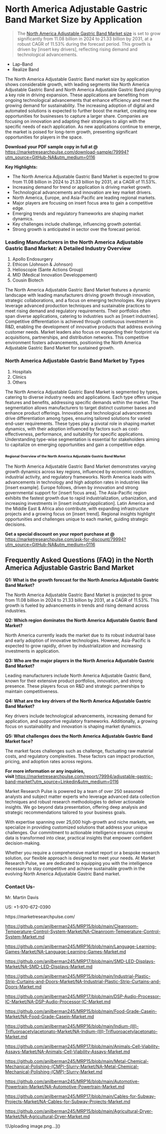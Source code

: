 <h1>North America Adjustable Gastric Band Market&nbsp;Size by Application</h1><blockquote><p>The <a href="https://marketresearchpulse.com/download-sample/79994?utm_source=GitHub-NA&amp;utm_medium=0116">North America Adjustable Gastric Band Market size</a> is set to grow significantly from 11.08 billion in 2024 to 21.33 billion by 2031, at a robust CAGR of 11.53% during the forecast period. This growth is driven by [insert key drivers], reflecting rising demand and technological advancements.</p></blockquote><ul><li>Lap-Band<li> Realize Band</li></ul><p>The North America Adjustable Gastric Band market size by application shows considerable growth, with leading segments like North America Adjustable Gastric Band and North America Adjustable Gastric Band playing a key role in driving expansion. These applications are benefiting from ongoing technological advancements that enhance efficiency and meet the growing demand for sustainability. The increasing adoption of digital and automated solutions is expected to further boost the market, creating new opportunities for businesses to capture a larger share. Companies are focusing on innovation and adapting their strategies to align with the specific needs of each application. As new applications continue to emerge, the market is poised for long-term growth, presenting significant opportunities for players in the space.</p><p><strong>Download your PDF sample copy in full at @ </strong><a href="https://marketresearchpulse.com/download-sample/79994?utm_source=GitHub-NA&amp;utm_medium=0116">https://marketresearchpulse.com/download-sample/79994?utm_source=GitHub-NA&amp;utm_medium=0116</a></p><p><strong>Key Highlights: </strong></p><ul><li>The North America Adjustable Gastric Band Market is expected to grow from 11.08 billion in 2024 to 21.33 billion by 2031, at a CAGR of 11.53%.</li><li>Increasing demand for trend or application is driving market growth.</li><li>Technological advancements and innovation are key market drivers.</li><li>North America, Europe, and Asia-Pacific are leading regional markets.</li><li>Major players are focusing on insert focus area to gain a competitive edge.</li><li>Emerging trends and regulatory frameworks are shaping market dynamics.</li><li>Key challenges include challenge, influencing growth potential.</li><li>Strong growth is anticipated in sector over the forecast period.</li></ul><h3>Leading Manufacturers in the North America Adjustable Gastric Band Market: A Detailed Industry Overview</h3><ol><li>Apollo Endosurgery</li><li>Ethicon (Johnson & Johnson)</li><li>Helioscopie (Sante Actions Group)</li><li>MID (Medical Innovation Developpement)</li><li>Cousin Biotech</li></ol><div class="flex max-w-full flex-col flex-grow"><div class="min-h-8 text-message flex w-full flex-col items-end gap-2 whitespace-normal break-words [.text-message+&amp;]:mt-5" dir="auto" data-message-author-role="assistant" data-message-id="fd8432e4-4910-450d-b182-61b7bfb0a01f" data-message-model-slug="gpt-4o"><div class="flex w-full flex-col gap-1 empty:hidden first:pt-[3px]"><div class="markdown prose w-full break-words dark:prose-invert light"><p>The North America Adjustable Gastric Band Market features a dynamic landscape with leading manufacturers driving growth through innovation, strategic collaborations, and a focus on emerging technologies. Key players leverage advanced production techniques and sustainable practices to meet rising demand and regulatory requirements. Their portfolios often span diverse applications, catering to industries such as [insert industries]. Competitive differentiation is achieved through continuous investment in R&amp;D, enabling the development of innovative products that address evolving customer needs. Market leaders also focus on expanding their footprint via acquisitions, partnerships, and distribution networks. This competitive environment fosters advancements, positioning the North America Adjustable Gastric Band Market for sustained growth.</p></div></div></div></div><h3>North America Adjustable Gastric Band Market by Types</h3><ol><li>Hospitals<li> Clinics<li> Others</li></ol><div class="flex max-w-full flex-col flex-grow"><div class="min-h-8 text-message flex w-full flex-col items-end gap-2 whitespace-normal break-words [.text-message+&amp;]:mt-5" dir="auto" data-message-author-role="assistant" data-message-id="084470be-0bb7-4664-bddf-5156b4f41249" data-message-model-slug="gpt-4o-mini"><div class="flex w-full flex-col gap-1 empty:hidden first:pt-[3px]"><div class="markdown prose w-full break-words dark:prose-invert light"><p>The North America Adjustable Gastric Band Market is segmented by types, catering to diverse industry needs and applications. Each type offers unique features and benefits, addressing specific demands within the market. The segmentation allows manufacturers to target distinct customer bases and enhance product offerings. Innovation and technological advancements drive differentiation among types, ensuring tailored solutions for varied end-user requirements. These types play a pivotal role in shaping market dynamics, with their adoption influenced by factors such as cost-effectiveness, performance, and suitability for specific applications. Understanding type-wise segmentation is essential for stakeholders aiming to capitalize on emerging opportunities and gain a competitive edge.</p></div></div></div></div><h3><span style="font-size: 11px;">Regional Overview of the North America Adjustable Gastric Band Market</span></h3><div class="flex max-w-full flex-col flex-grow"><div class="min-h-8 text-message flex w-full flex-col items-end gap-2 whitespace-normal break-words [.text-message+&amp;]:mt-5" dir="auto" data-message-author-role="assistant" data-message-id="e9038762-ce64-4e30-91c9-9bd413514231" data-message-model-slug="gpt-4o-mini"><div class="flex w-full flex-col gap-1 empty:hidden first:pt-[3px]"><div class="markdown prose w-full break-words dark:prose-invert light"><p>The North America Adjustable Gastric Band Market demonstrates varying growth dynamics across key regions, influenced by economic conditions, industrial activity, and regulatory frameworks. North America leads with advancements in technology and high adoption rates in industries like [insert example]. Europe follows, driven by innovation and strong governmental support for [insert focus area]. The Asia-Pacific region exhibits the fastest growth due to rapid industrialization, urbanization, and increasing investments in [insert industry/application]. Latin America and the Middle East &amp; Africa also contribute, with expanding infrastructure projects and a growing focus on [insert trend]. Regional insights highlight opportunities and challenges unique to each market, guiding strategic decisions.</p></div></div></div></div><p><strong>Get a special discount on your report purchase at @ </strong><a href="https://marketresearchpulse.com/ask-for-discount/79994?utm_source=GitHub-NA&amp;utm_medium=0116">https://marketresearchpulse.com/ask-for-discount/79994?utm_source=GitHub-NA&amp;utm_medium=0116</a></p><h2>Frequently Asked Questions (FAQ) in the North America Adjustable Gastric Band Market</h2><p><strong>Q1: What is the growth forecast for the North America Adjustable Gastric Band Market?</strong></p><p>The North America Adjustable Gastric Band Market is projected to grow from 11.08 billion in 2024 to 21.33 billion by 2031, at a CAGR of 11.53%. This growth is fueled by advancements in trends and rising demand across industries.</p><p><strong>Q2: Which region dominates the North America Adjustable Gastric Band Market?</strong></p><p>North America currently leads the market due to its robust industrial base and early adoption of innovative technologies. However, Asia-Pacific is expected to grow rapidly, driven by industrialization and increasing investments in application.</p><p><strong>Q3: Who are the major players in the North America Adjustable Gastric Band Market?</strong></p><p>Leading manufacturers include North America Adjustable Gastric Band, known for their extensive product portfolios, innovation, and strong presence. These players focus on R&amp;D and strategic partnerships to maintain competitiveness.</p><p><strong>Q4: What are the key drivers of the North America Adjustable Gastric Band Market?</strong></p><p>Key drivers include technological advancements, increasing demand for application, and supportive regulatory frameworks. Additionally, a growing focus on sustainability and innovation is shaping market dynamics.</p><p><strong>Q5: What challenges does the North America Adjustable Gastric Band Market face?</strong></p><p>The market faces challenges such as challenge, fluctuating raw material costs, and regulatory complexities. These factors can impact production, pricing, and adoption rates across regions.</p><p><strong>For more information or any inquiries, visit&nbsp;</strong><a href="https://marketresearchpulse.com/report/79994/adjustable-gastric-band-market?utm_source=Linkedin&utm_medium=0116">https://marketresearchpulse.com/report/79994/adjustable-gastric-band-market?utm_source=Linkedin&utm_medium=0116</a></p><p>Market Research Pulse is powered by a team of over 250 seasoned analysts and subject matter experts who leverage advanced data collection techniques and robust research methodologies to deliver actionable insights. We go beyond data presentation, offering deep analysis and strategic recommendations tailored to your business goals.</p><p>With expertise spanning over 25,000 high-growth and niche markets, we specialize in providing customized solutions that address your unique challenges. Our commitment to actionable intelligence ensures complex data is transformed into clear, practical insights that empower confident decision-making.</p><p>Whether you require a comprehensive market report or a bespoke research solution, our flexible approach is designed to meet your needs. At Market Research Pulse, we are dedicated to equipping you with the intelligence necessary to stay competitive and achieve sustainable growth in the evolving North America Adjustable Gastric Band market.</p><h3><strong>Contact Us-</strong></h3><p>Mr. Martin Davis</p><p>US: +1-970-672-0390</p><p>https://marketresearchpulse.com/</p><p><a href="https://github.com/anilberman245/MRP15/blob/main/Cleanroom-Temperature-Control-System-Market/NA-Cleanroom-Temperature-Control-System-Market.md">https://github.com/anilberman245/MRP15/blob/main/Cleanroom-Temperature-Control-System-Market/NA-Cleanroom-Temperature-Control-System-Market.md</a></p><p><a href="https://github.com/anilberman245/MRP16/blob/main/Language-Learning-Games-Market/NA-Language-Learning-Games-Market.md">https://github.com/anilberman245/MRP16/blob/main/Language-Learning-Games-Market/NA-Language-Learning-Games-Market.md</a></p><p><a href="https://github.com/anilberman245/MRP17/blob/main/SMD-LED-Displays-Market/NA-SMD-LED-Displays-Market.md">https://github.com/anilberman245/MRP17/blob/main/SMD-LED-Displays-Market/NA-SMD-LED-Displays-Market.md</a></p><p><a href="https://github.com/anilberman245/MRP15/blob/main/Industrial-Plastic-Strip-Curtains-and-Doors-Market/NA-Industrial-Plastic-Strip-Curtains-and-Doors-Market.md">https://github.com/anilberman245/MRP15/blob/main/Industrial-Plastic-Strip-Curtains-and-Doors-Market/NA-Industrial-Plastic-Strip-Curtains-and-Doors-Market.md</a></p><p><a href="https://github.com/anilberman245/MRP17/blob/main/DSP-Audio-Processor-IC-Market/NA-DSP-Audio-Processor-IC-Market.md">https://github.com/anilberman245/MRP17/blob/main/DSP-Audio-Processor-IC-Market/NA-DSP-Audio-Processor-IC-Market.md</a></p><p><a href="https://github.com/anilberman245/MRP15/blob/main/Food-Grade-Casein-Market/NA-Food-Grade-Casein-Market.md">https://github.com/anilberman245/MRP15/blob/main/Food-Grade-Casein-Market/NA-Food-Grade-Casein-Market.md</a></p><p><a href="https://github.com/anilberman245/MRP16/blob/main/Indium-(III)-Trifluoroacetylacetonato-Market/NA-Indium-(III)-Trifluoroacetylacetonato-Market.md">https://github.com/anilberman245/MRP16/blob/main/Indium-(III)-Trifluoroacetylacetonato-Market/NA-Indium-(III)-Trifluoroacetylacetonato-Market.md</a></p><p><a href="https://github.com/anilberman245/MRP17/blob/main/Animals-Cell-Viability-Assays-Market/NA-Animals-Cell-Viability-Assays-Market.md">https://github.com/anilberman245/MRP17/blob/main/Animals-Cell-Viability-Assays-Market/NA-Animals-Cell-Viability-Assays-Market.md</a></p><p><a href="https://github.com/anilberman245/MRP15/blob/main/Metal-Chemical-Mechanical-Polishing-(CMP)-Slurry-Market/NA-Metal-Chemical-Mechanical-Polishing-(CMP)-Slurry-Market.md">https://github.com/anilberman245/MRP15/blob/main/Metal-Chemical-Mechanical-Polishing-(CMP)-Slurry-Market/NA-Metal-Chemical-Mechanical-Polishing-(CMP)-Slurry-Market.md</a></p><p><a href="https://github.com/anilberman245/MRP16/blob/main/Automotive-Powertrain-Market/NA-Automotive-Powertrain-Market.md">https://github.com/anilberman245/MRP16/blob/main/Automotive-Powertrain-Market/NA-Automotive-Powertrain-Market.md</a></p><p><a href="https://github.com/anilberman245/MRP17/blob/main/Cables-for-Subway-Projects-Market/NA-Cables-for-Subway-Projects-Market.md">https://github.com/anilberman245/MRP17/blob/main/Cables-for-Subway-Projects-Market/NA-Cables-for-Subway-Projects-Market.md</a></p><p><a href="https://github.com/anilberman245/MRP15/blob/main/Agricultural-Dryer-Market/NA-Agricultural-Dryer-Market.md">https://github.com/anilberman245/MRP15/blob/main/Agricultural-Dryer-Market/NA-Agricultural-Dryer-Market.md</a></p>
![Uploading image.png…]()
